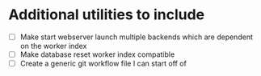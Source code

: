 # Additional utilities to include

- [ ] Make start webserver launch multiple backends which are dependent on the worker index
- [ ] Make database reset worker index compatible
- [ ] Create a generic git workflow file I can start off of
